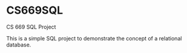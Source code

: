 CS669SQL
========

CS 669 SQL Project

This is a simple SQL project to demonstrate the concept of a relational database.
